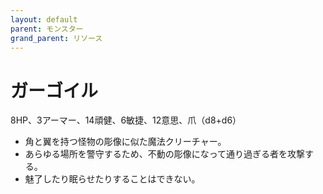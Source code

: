 ```yaml
---
layout: default
parent: モンスター
grand_parent: リソース
---
```


# ガーゴイル

8HP、3アーマー、14頑健、6敏捷、12意思、爪（d8+d6）

- 角と翼を持つ怪物の彫像に似た魔法クリーチャー。
- あらゆる場所を警守するため、不動の彫像になって通り過ぎる者を攻撃する。
- 魅了したり眠らせたりすることはできない。
